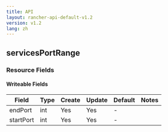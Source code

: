```yaml
---
title: API
layout: rancher-api-default-v1.2
version: v1.2
lang: zh
---
```


## servicesPortRange



### Resource Fields

#### Writeable Fields

Field | Type | Create | Update | Default | Notes
---|---|---|---|---|---
endPort | int | Yes | Yes | - | 
startPort | int | Yes | Yes | - | 



<br>
